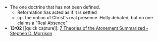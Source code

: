- The one doctrine that has not been defined.
	- Reformation has acted as if it is settled
	- cp. the notion of Christ's real presence. Hotly debated, but no one claims a "Real Absence"
- **13:02** [[quick capture]]:  [7 Theories of the Atonement Summarized - Stephen D. Morrison](https://www.sdmorrison.org/7-theories-of-the-atonement-summarized/)
